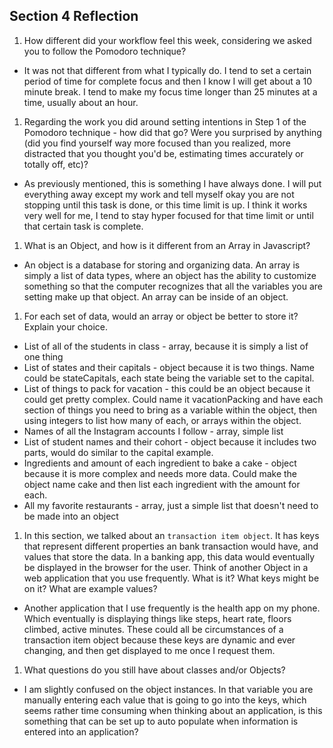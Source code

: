 ## Section 4 Reflection

1. How different did your workflow feel this week, considering we asked you to follow the Pomodoro technique?
 - It was not that different from what I typically do. I tend to set a certain period of time for complete focus and then I know I will get about a 10 minute break. I tend to make my focus time longer than 25 minutes at a time, usually about an hour.

1. Regarding the work you did around setting intentions in Step 1 of the Pomodoro technique - how did that go? Were you surprised by anything (did you find yourself way more focused than you realized, more distracted that you thought you'd be, estimating times accurately or totally off, etc)?
- As previously mentioned, this is something I have always done. I will put everything away except my work and tell myself okay you are not stopping until this task is done, or this time limit is up. I think it works very well for me, I tend to stay hyper focused for that time limit or until that certain task is complete.

1. What is an Object, and how is it different from an Array in Javascript?
- An object is a database for storing and organizing data. An array is simply a list of data types, where an object has the ability to customize something so that the computer recognizes that all the variables you are setting make up that object. An array can be inside of an object.

1. For each set of data, would an array or object be better to store it? Explain your choice.

  * List of all of the students in class - array, because it is simply a list of one thing
  * List of states and their capitals - object because it is two things. Name could be stateCapitals, each state being the variable set to the capital.
  * List of things to pack for vacation - this could be an object because it could get pretty complex. Could name it vacationPacking and have each section of things you need to bring as a variable within the object, then using integers to list how many of each, or arrays within the object.
  * Names of all the Instagram accounts I follow - array, simple list
  * List of student names and their cohort - object because it includes two parts, would do similar to the capital example.
  * Ingredients and amount of each ingredient to bake a cake - object because it is more complex and needs more data. Could make the object name cake and then list each ingredient with the amount for each.  
  * All my favorite restaurants - array, just a simple list that doesn't need to be made into an object

1. In this section, we talked about an `transaction item object`. It has keys that represent different properties an bank transaction would have, and values that store the data. In a banking app, this data would eventually be displayed in the browser for the user. Think of another Object in a web application that you use frequently. What is it? What keys might be on it? What are example values?
- Another application that I use frequently is the health app on my phone. Which eventually is displaying things like steps, heart rate, floors climbed, active minutes. These could all be circumstances of a transaction item object because these keys are dynamic and ever changing, and then get displayed to me once I request them. 

1. What questions do you still have about classes and/or Objects?
- I am slightly confused on the object instances. In that variable you are manually entering each value that is going to go into the keys, which seems rather time consuming when thinking about an application, is this something that can be set up to auto populate when information is entered into an application?
